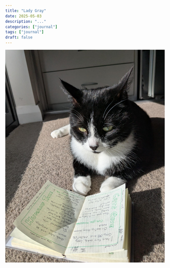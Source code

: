 ```yaml
---
title: "Lady Gray"
date: 2025-05-03
description: "..."
categories: ["journal"]
tags: ["journal"]
draft: false
---
```


![Lady Gray](featured.png)